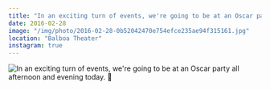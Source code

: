 ```yaml
---
title: "In an exciting turn of events, we're going to be at an Oscar party all afternoon and evening today. 💪"
date: 2016-02-28
image: "/img/photo/2016-02-28-0b52042470e754efce235ae94f315161.jpg"
location: "Balboa Theater"
instagram: true
---
```


![In an exciting turn of events, we're going to be at an Oscar party all afternoon and evening today. 💪](/img/photo/2016-02-28-0b52042470e754efce235ae94f315161.jpg)
